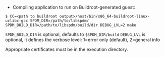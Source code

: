 * Compiling application to run on Buildroot-generated guest:
```Shell Session
$ CC=<path to buildroot output>/host/bin/x86_64-buildroot-linux-uclibc-gcc SPDM_DIR=/path/to/libspdm/ SPDM_BUILD_DIR=/path/to/libspdm/build/dir DEBUG_LVL=2 make
```

`SPDM_BUILD_DIR` is optional, defaults to `$SPDM_DIR/build`
`DEBUG_LVL` is optional, it defines the verbose level: 1=error only (default), 2=general info

Appropriate certificates must be in the execution directory.